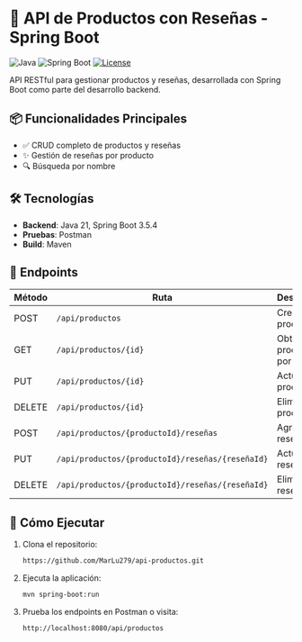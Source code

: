 # 🚀 API de Productos con Reseñas - Spring Boot

![Java](https://img.shields.io/badge/Java-21-red)
![Spring Boot](https://img.shields.io/badge/Spring_Boot-3.x-green)
[![License](https://img.shields.io/badge/License-MIT-blue)](LICENSE)

API RESTful para gestionar productos y reseñas, desarrollada con Spring Boot como parte del desarrollo backend.

## 📦 Funcionalidades Principales
- ✅ CRUD completo de productos y reseñas
- ✨ Gestión de reseñas por producto
- 🔍 Búsqueda por nombre

## 🛠️ Tecnologías
- **Backend**: Java 21, Spring Boot 3.5.4
- **Pruebas**: Postman
- **Build**: Maven

## 🔌 Endpoints

| Método | Ruta                                             | Descripción             |
|--------|--------------------------------------------------|-------------------------|
| POST   | `/api/productos`                                 | Crear producto          |
| GET    | `/api/productos/{id}`                            | Obtener producto por ID |
| PUT    | `/api/productos/{id}`                            | Actualizar producto     |
| DELETE | `/api/productos/{id}`                            | Eliminar producto       |
| POST   | `/api/productos/{productoId}/reseñas`            | Agregar reseña          |
| PUT    | `/api/productos/{productoId}/reseñas/{reseñaId}` | Actualizar reseña       |
| DELETE | `/api/productos/{productoId}/reseñas/{reseñaId}` | Eliminar reseña         |

## 🚀 Cómo Ejecutar
1. Clona el repositorio:
   ```bash
   https://github.com/MarLu279/api-productos.git
2. Ejecuta la aplicación:
    ```bash
   mvn spring-boot:run
3. Prueba los endpoints en Postman o visita:
    ```bash
   http://localhost:8080/api/productos
